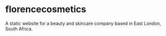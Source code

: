 # florencecosmetics
A static website for a beauty and skincare company based in East London, South Africa.
